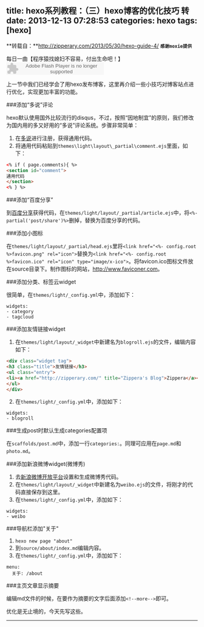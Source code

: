 title: hexo系列教程：（三）hexo博客的优化技巧 转
date: 2013-12-13 07:28:53
categories: hexo
tags: [hexo]
---

**转载自：**http://zipperary.com/2013/05/30/hexo-guide-4/
**`感谢moxie提供`**

每日一曲【程序猿找媳妇不容易，付出生命吧！】
<embed src="http://www.xiami.com/widget/27050813_1772301193/singlePlayer.swf" type="application/x-shockwave-flash" width="257" height="33" wmode="transparent"></embed>

上一节中我们已经学会了用hexo发布博客，这里再介绍一些小技巧对博客站点进行优化，实现更加丰富的功能。

<!--more-->
###添加“多说”评论

hexo默认使用国外比较流行的disqus，不过，按照“因地制宜”的原则，我们修改为国内用的多又好用的“多说”评论系统。步骤非常简单：
1. 在[多说](http://duoshuo.com/)进行注册，获得通用代码。
2. 将通用代码粘贴到`themes\light\layout\_partial\comment.ejs`里面，如下：
```html
<% if ( page.comments){ %>
<section id="comment">
通用代码
</section>
<% } %>
```

###添加“百度分享”

到[百度分享](http://share.baidu.com/code)获得代码，在`themes/light/layout/_partial/article.ejs`中，将`<%-partial('post/share')%>`删掉，替换为百度分享的代码。

###添加小图标

在`themes/light/layout/_partial/head.ejs`里将`<link href="<%- config.root %>favicon.png" rel="icon">`替换为`<link href="<%- config.root %>favicon.ico" rel="icon" type="image/x-ico">`。将favicon.ico图标文件放在source目录下。制作图标的网站，<http://www.faviconer.com>。

###添加分类、标签云widget

很简单，在`themes/light/_config.yml`中，添加如下：
```
widgets:
- category
- tagcloud
```

###添加友情链接widget

1. 在`themes/light/layout/_widget`中新建名为`blogroll.ejs`的文件，编辑内容如下：
```html
<div class="widget tag">
<h3 class="title">友情链接</h3>
<ul class="entry">
<li><a href="http://zipperary.com/" title="Zippera's Blog">Zippera</a></li>
</ul>
</div>
```

2. 在`themes/light/_config.yml`中，添加如下：
```
widgets:
- blogroll
```

###生成post时默认生成categories配置项

在`scaffolds/post.md`中，添加一行`categories:`。同理可应用在`page.md`和`photo.md`。

###添加新浪微博widget(微博秀)

1. 去[新浪微博开放平台](http://open.weibo.com/widget/weibotopic.php)设置和生成微博秀代码。
2. 在`themes/light/layout/_widget`中新建名为`weibo.ejs`的文件，将刚才的代码直接保存到这里。
3. 在`themes/light/_config.yml`中，添加如下：
```
widgets:
- weibo
```

###导航栏添加"关于"

1. `hexo new page "about"`
2. 到`source/about/index.md`编辑内容。
3. 在`themes/light/_config.yml`中，添加如下：
```
menu:
  关于: /about
```

###主页文章显示摘要

编辑md文件的时候，在要作为摘要的文字后面添加`<!--more-->`即可。

优化是无止境的，今天先写这些。

---
